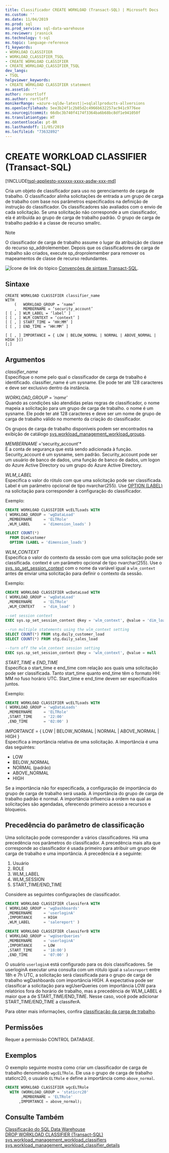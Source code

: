 ```yaml
---
title: Classificador CREATE WORKLOAD (Transact-SQL) | Microsoft Docs
ms.custom: ''
ms.date: 11/04/2019
ms.prod: sql
ms.prod_service: sql-data-warehouse
ms.reviewer: jrasnick
ms.technology: t-sql
ms.topic: language-reference
f1_keywords:
- WORKLOAD CLASSIFIER
- WORKLOAD_CLASSIFIER_TSQL
- CREATE WORKLOAD CLASSIFIER
- CREATE_WORKLOAD_CLASSIFIER_TSQL
dev_langs:
- TSQL
helpviewer_keywords:
- CREATE WORKLOAD CLASSIFIER statement
ms.assetid: ''
author: ronortloff
ms.author: rortloff
monikerRange: =azure-sqldw-latest||=sqlallproducts-allversions
ms.openlocfilehash: 5ee3b24f1c2b85d2c4966b632257ac941c9776ee
ms.sourcegitcommit: 66dbc3b740f4174f3364ba6b68bc8df1e941050f
ms.translationtype: HT
ms.contentlocale: pt-BR
ms.lasthandoff: 11/05/2019
ms.locfileid: "73632892"
---
```

# <a name="create-workload-classifier-transact-sql"></a>CREATE WORKLOAD CLASSIFIER (Transact-SQL)

[!INCLUDE[tsql-appliesto-xxxxxx-xxxx-asdw-xxx-md](../../includes/tsql-appliesto-xxxxxx-xxxx-asdw-xxx-md.md)]

Cria um objeto de classificador para uso no gerenciamento de carga de trabalho.  O classificador alinha solicitações de entrada a um grupo de carga de trabalho com base nos parâmetros especificados na definição de instrução do classificador.  Os classificadores são avaliados com o envio de cada solicitação.  Se uma solicitação não corresponde a um classificador, ela é atribuída ao grupo de carga de trabalho padrão.  O grupo de carga de trabalho padrão é a classe de recurso smallrc.

> [!NOTE]
> O classificador de carga de trabalho assume o lugar da atribuição de classe do recurso sp_addrolemember.  Depois que os classificadores de carga de trabalho são criados, execute sp_droprolemember para remover os mapeamentos de classe de recurso redundantes.

 ![Ícone de link do tópico](../../database-engine/configure-windows/media/topic-link.gif "Ícone de link do tópico") [Convenções de sintaxe Transact-SQL](../../t-sql/language-elements/transact-sql-syntax-conventions-transact-sql.md).  
  
## <a name="syntax"></a>Sintaxe

```
CREATE WORKLOAD CLASSIFIER classifier_name  
WITH  
    (   WORKLOAD_GROUP = ‘name’  
    ,   MEMBERNAME = ‘security_account’ 
[ [ , ] WLM_LABEL = ‘label’ ]  
[ [ , ] WLM_CONTEXT = ‘context’ ]  
[ [ , ] START_TIME = ‘HH:MM’ ]  
[ [ , ] END_TIME = ‘HH:MM’ ]  
  
[ [ , ] IMPORTANCE = { LOW | BELOW_NORMAL | NORMAL | ABOVE_NORMAL | HIGH }]) 
[;]
```

## <a name="arguments"></a>Argumentos

 *classifier_name*  
 Especifique o nome pelo qual o classificador de carga de trabalho é identificado.  classifier_name é um sysname.  Ele pode ter até 128 caracteres e deve ser exclusivo dentro da instância.

 *WORKLOAD_GROUP* =  *'name'*    
 Quando as condições são atendidas pelas regras de classificador, o nome mapeia a solicitação para um grupo de carga de trabalho.  o nome é um sysname.  Ele pode ter até 128 caracteres e deve ser um nome de grupo de carga de trabalho válido no momento da criação do classificador.

 Os grupos de carga de trabalho disponíveis podem ser encontrados na exibição de catálogo [sys.workload_management_workload_groups](/sql/relational-databases/system-catalog-views/sys-workload-management-workload-groups-transact-sql.md?view=azure-sqldw-latest).

 *MEMBERNAME* ='security_account'*    
 É a conta de segurança que está sendo adicionada à função.  Security_account é um sysname, sem padrão. Security_account pode ser um usuário de banco de dados, uma função de banco de dados, um logon do Azure Active Directory ou um grupo do Azure Active Directory.
 
 *WLM_LABEL*   
 Especifica o valor do rótulo com que uma solicitação pode ser classificada.  Label é um parâmetro opcional de tipo nvarchar(255).  Use [OPTION (LABEL)](/azure/sql-data-warehouse/sql-data-warehouse-develop-label) na solicitação para corresponder à configuração do classificador.

Exemplo:

```sql
CREATE WORKLOAD CLASSIFIER wcELTLoads WITH  
( WORKLOAD_GROUP = 'wgDataLoad'
 ,MEMBERNAME     = 'ELTRole'  
 ,WLM_LABEL      = 'dimension_loads' )

SELECT COUNT(*) 
  FROM DimCustomer
  OPTION (LABEL = 'dimension_loads')
```

*WLM_CONTEXT*  
Especifica o valor do contexto da sessão com que uma solicitação pode ser classificada.  context é um parâmetro opcional de tipo nvarchar(255).  Use o [sys. sp_set_session_context](../../relational-databases/system-stored-procedures/sp-set-session-context-transact-sql.md?view=azure-sqldw-latest) com o nome da variável igual a `wlm_context` antes de enviar uma solicitação para definir o contexto da sessão.

Exemplo:

```sql
CREATE WORKLOAD CLASSIFIER wcDataLoad WITH  
( WORKLOAD_GROUP = 'wgDataLoad'
 ,MEMBERNAME     = 'ELTRole'
 ,WLM_CONTEXT    = 'dim_load' )
 
--set session context
EXEC sys.sp_set_session_context @key = 'wlm_context', @value = 'dim_load'

--run multiple statements using the wlm_context setting
SELECT COUNT(*) FROM stg.daily_customer_load
SELECT COUNT(*) FROM stg.daily_sales_load

--turn off the wlm_context session setting
EXEC sys.sp_set_session_context @key = 'wlm_context', @value = null
```

*START_TIME* e *END_TIME*  
Especifica o start_time e end_time com relação aos quais uma solicitação pode ser classificada.  Tanto start_time quanto end_time têm o formato HH: MM no fuso horário UTC.  Start_time e end_time devem ser especificados juntos.

Exemplo:

```sql
CREATE WORKLOAD CLASSIFIER wcELTLoads WITH  
( WORKLOAD_GROUP = 'wgDataLoads'
 ,MEMBERNAME     = 'ELTRole'  
 ,START_TIME     = '22:00'
 ,END_TIME       = '02:00' )
```

*IMPORTANCE* = { LOW | BELOW_NORMAL | NORMAL | ABOVE_NORMAL | HIGH }  
Especifica a importância relativa de uma solicitação.  A importância é uma das seguintes:

- LOW
- BELOW_NORMAL
- NORMAL (padrão)
- ABOVE_NORMAL
- HIGH  

Se a importância não for especificada, a configuração de importância do grupo de carga de trabalho será usada.  A importância do grupo de carga de trabalho padrão é normal.  A importância influencia a ordem na qual as solicitações são agendadas, oferecendo primeiro acesso a recursos e bloqueios.

## <a name="classification-parameter-precedence"></a>Precedência do parâmetro de classificação

Uma solicitação pode corresponder a vários classificadores.  Há uma precedência nos parâmetros do classificador.  A precedência mais alta que corresponde ao classificador é usada primeiro para atribuir um grupo de carga de trabalho e uma importância.  A precedência é a seguinte:
1. Usuário
2. ROLE
3. WLM_LABEL
4. WLM_SESSION
5. START_TIME/END_TIME

Considere as seguintes configurações de classificador.

```sql
CREATE WORKLOAD CLASSIFIER classiferA WITH  
( WORKLOAD_GROUP = 'wgDashboards'  
 ,MEMBERNAME     = 'userloginA'
 ,IMPORTANCE     = HIGH
 ,WLM_LABEL      = 'salereport' )

CREATE WORKLOAD CLASSIFIER classiferB WITH  
( WORKLOAD_GROUP = 'wgUserQueries'  
 ,MEMBERNAME     = 'userloginA'
 ,IMPORTANCE     = LOW
 ,START_TIME     = '18:00')
 ,END_TIME       = '07:00' )
```

O usuário `userloginA` está configurado para os dois classificadores.  Se userloginA executar uma consulta com um rótulo igual a `salesreport` entre 18h e 7h UTC, a solicitação será classificada para o grupo de carga de trabalho wgDashboards com importância HIGH.  A expectativa pode ser classificar a solicitação para wgUserQueries com importância LOW para relatórios fora do horário de trabalho, mas a precedência de WLM_LABEL é maior que a de START_TIME/END_TIME.  Nesse caso, você pode adicionar START_TIME/END_TIME a classiferA.

 Para obter mais informações, confira [classificação da carga de trabalho](/azure/sql-data-warehouse/sql-data-warehouse-workload-classification#classification-precedence).

## <a name="permissions"></a>Permissões

 Requer a permissão CONTROL DATABASE.  
  
## <a name="examples"></a>Exemplos

 O exemplo seguinte mostra como criar um classificador de carga de trabalho denominado `wgcELTRole`. Ele usa o grupo de carga de trabalho staticrc20, o usuário `ELTRole` e define a importância como `above_normal`.

```sql
CREATE WORKLOAD CLASSIFIER wgcELTRole
  WITH (WORKLOAD_GROUP = 'staticrc20'
       ,MEMBERNAME = 'ELTRole'
      ,IMPORTANCE = above_normal);
```

## <a name="see-also"></a>Consulte Também

[Classificação do SQL Data Warehouse](/azure/sql-data-warehouse/sql-data-warehouse-workload-classification)</br>
[DROP WORKLOAD CLASSIFIER &#40;Transact-SQL&#41;](../../t-sql/statements/drop-workload-classifier-transact-sql.md)</br>
[sys.workload_management_workload_classifiers](../../relational-databases/system-catalog-views/sys-workload-management-workload-classifiers-transact-sql.md)</br>
[sys.workload_management_workload_classifier_details](../../relational-databases/system-catalog-views/sys-workload-management-workload-classifier-details-transact-sql.md)


